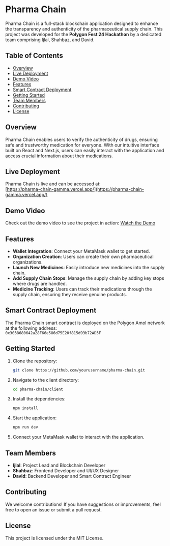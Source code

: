 # Pharma Chain

Pharma Chain is a full-stack blockchain application designed to enhance the transparency and authenticity of the pharmaceutical supply chain. This project was developed for the **Polygon Fest 24 Hackathon** by a dedicated team comprising Ijlal, Shahbaz, and David.

## Table of Contents

- [Overview](#overview)
- [Live Deployment](#live-deployment)
- [Demo Video](#demo-video)
- [Features](#features)
- [Smart Contract Deployment](#smart-contract-deployment)
- [Getting Started](#getting-started)
- [Team Members](#team-members)
- [Contributing](#contributing)
- [License](#license)

## Overview

Pharma Chain enables users to verify the authenticity of drugs, ensuring safe and trustworthy medication for everyone. With our intuitive interface built on React and Next.js, users can easily interact with the application and access crucial information about their medications.

## Live Deployment

Pharma Chain is live and can be accessed at:  
[https://pharma-chain-gamma.vercel.app/](https://pharma-chain-gamma.vercel.app/)

## Demo Video
Check out the demo video to see the project in action:
[Watch the Demo](https://youtu.be/4ly2Bicif_w)

## Features

- **Wallet Integration**: Connect your MetaMask wallet to get started.
- **Organization Creation**: Users can create their own pharmaceutical organizations.
- **Launch New Medicines**: Easily introduce new medicines into the supply chain.
- **Add Supply Chain Stops**: Manage the supply chain by adding key stops where drugs are handled.
- **Medicine Tracking**: Users can track their medications through the supply chain, ensuring they receive genuine products.

## Smart Contract Deployment

The Pharma Chain smart contract is deployed on the Polygon Amol network at the following address:  
`0x3038680642a28F66e586d75E20f815d93b72AD3F`

## Getting Started

1. Clone the repository:
   ```bash
   git clone https://github.com/yourusername/pharma-chain.git
   ```
2. Navigate to the client directory:
   ```bash
   cd pharma-chain/client
   ```
3. Install the dependencies:
   ```bash
   npm install
   ```
4. Start the application:
   ```bash
   npm run dev
   ```
5. Connect your MetaMask wallet to interact with the application.

## Team Members

- **Ijlal**: Project Lead and Blockchain Developer
- **Shahbaz**: Frontend Developer and UI/UX Designer
- **David**: Backend Developer and Smart Contract Engineer

## Contributing

We welcome contributions! If you have suggestions or improvements, feel free to open an issue or submit a pull request.

## License

This project is licensed under the MIT License.
